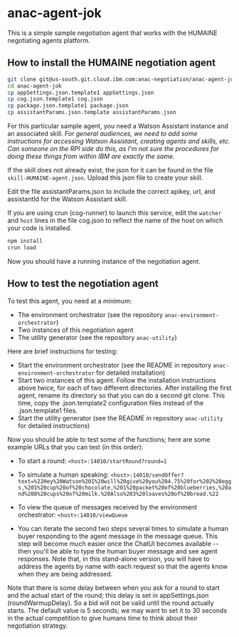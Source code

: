 # anac-agent-jok
This is a simple sample negotiation agent that works with the HUMAINE negotiating agents platform.

How to install the HUMAINE negotiation agent
----

```sh
git clone git@us-south.git.cloud.ibm.com:anac-negotiation/anac-agent-jok.git
cd anac-agent-jok
cp appSettings.json.template1 appSettings.json
cp cog.json.template1 cog.json
cp package.json.template1 package.json
cp assistantParams.json.template assistantParams.json
```

For this particular sample agent, you need a Watson Assistant instance and an associated skill.
*For general audiences, we need to add some instructions for accessing Watson Assistant, creating agents and skills, etc. Can 
someone on the RPI side do this, as I'm not sure the procedures for doing these things from within IBM are exactly the same.*

If the skill does not already exist, the json for it can be found in the file `skill-HUMAINE-agent.json`. Upload this json file to create your skill.

Edit the file assistantParams.json to include the correct apikey, url, and assistantId for the Watson Assistant skill.

If you are using crun (cog-runner) to launch this service, edit the `watcher` and `host` lines in the file cog.json
to reflect the name of the host on which your code is installed.

```sh
npm install
crun load
```

Now you should have a running instance of the negotiation agent.

How to test the negotiation agent
----

To test this agent, you need at a minimum:
- The environment orchestrator (see the repository `anac-environment-orchestrator`)
- Two instances of this negotiation agent
- The utility generator (see the repository `anac-utility`)

Here are brief instructions for testing:
- Start the environment orchestrator (see the README in repository `anac-environment-orchestrator` for detailed installation)
- Start two instances of this agent. Follow the installation instructions above twice, for each of two different directories. After installing the first agent, rename its directory so that you can do a second git clone. This time, copy the .json.template2 configuration files instead of the .json.template1 files.
- Start the utility generator (see the README in repository `anac-utility` for detailed instructions)

Now you should be able to test some of the functions; here are some example URLs
that you can test (in this order):

- To start a round: `<host>:14010/startRound?round=1`

- To simulate a human speaking: `<host>:14010/sendOffer?text=%22Hey%20Watson%20I%20will%20give%20you%204.75%20for%202%20eggs,%201%20cup%20of%20chocolate,%201%20packet%20of%20blueberries,%20and%208%20cups%20of%20milk.%20Also%203%20loaves%20of%20bread.%22`

- To view the queue of messages received by the environment orchestrator: `<host>:14010/viewQueue`
- You can iterate the second two steps several times to simulate a human buyer responding to the agent message in the message queue. This step will become much easier once the ChatUI becomes available -- then you'll be able to type the human buyer message and see agent responses. Note that, in this stand-alone version, you will have to address the agents by name with each request so that the agents know when they are being addressed.

Note that there is some delay between when you ask for a round to start and the actual start of the round; this delay is set in appSettings.json (roundWarmupDelay). So a bid will not be valid until the round actually starts. The default value is 5 seconds; we may want to set it to 30 seconds in the actual competition to give humans time to think about their negotiation strategy. 